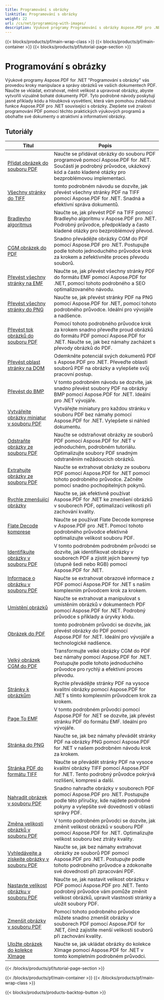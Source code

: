 ```yaml
---
title: Programování s obrázky
linktitle: Programování s obrázky
weight: 22
url: /cs/net/programming-with-images/
description: Výukové programy Programování s obrázky Aspose.PDF pro .NET vás naučí, jak manipulovat a spravovat obrázky v dokumentech PDF.
---
```


{{< blocks/products/pf/main-wrap-class >}}
{{< blocks/products/pf/main-container >}}
{{< blocks/products/pf/tutorial-page-section >}}

# Programování s obrázky


Výukové programy Aspose.PDF for .NET "Programování s obrázky" vás provedou kroky manipulace a správy obrázků ve vašich dokumentech PDF. Naučte se vkládat, extrahovat, měnit velikost a upravovat obrázky, abyste vytvořili vizuálně bohaté dokumenty PDF. Tyto podrobné návody poskytují jasné příklady kódu a hloubková vysvětlení, která vám pomohou zvládnout funkce Aspose.PDF pro .NET související s obrázky. Zlepšete své znalosti programování PDF pomocí těchto praktických výukových programů a obohaťte své dokumenty o atraktivní a informativní obrázky.

## Tutoriály
| Titul | Popis |
| --- | --- | 
| [Přidat obrázek do souboru PDF](./add-image/) | Naučte se přidávat obrázky do souboru PDF programově pomocí Aspose.PDF for .NET. Součástí je podrobný průvodce, ukázkový kód a často kladené otázky pro bezproblémovou implementaci. |  
| [Všechny stránky do TIFF](./all-pages-to-tiff/) | tomto podrobném návodu se dozvíte, jak převést všechny stránky PDF na TIFF pomocí Aspose.PDF for .NET. Snadná a efektivní správa dokumentů. |  
| [Bradleyho algoritmus](./bradley-algorithm/) | Naučte se, jak převést PDF na TIFF pomocí Bradleyho algoritmu v Aspose.PDF pro .NET. Podrobný průvodce, předpoklady a často kladené otázky pro bezproblémový převod. |  
| [CGM obrázek do PDF](./cgm-image-to-pdf/) | Snadno převádějte obrázky CGM do PDF pomocí Aspose.PDF pro .NET. Postupujte podle tohoto jednoduchého průvodce krok za krokem a zefektivněte proces převodu souborů. |  
| [Převést všechny stránky na EMF](./convert-all-pages-to-emf/) | Naučte se, jak převést všechny stránky PDF do formátu EMF pomocí Aspose.PDF for .NET, pomocí tohoto podrobného a SEO optimalizovaného návodu. |  
| [Převést všechny stránky do PNG](./convert-all-pages-to-png/) | Naučte se, jak převést stránky PDF na PNG pomocí Aspose.PDF for .NET, pomocí tohoto podrobného průvodce. Ideální pro vývojáře a nadšence. |  
| [Převést tok obrázků do souboru PDF](./convert-image-stream-to-pdf/) | Pomocí tohoto podrobného průvodce krok za krokem snadno převeďte proud obrázků do formátu PDF pomocí Aspose.PDF for .NET. Naučte se, jak bez námahy zacházet s převody obrázků do PDF. |  
| [Převést oblast stránky na DOM](./convert-page-region-to-dom/) | Odemkněte potenciál svých dokumentů PDF s Aspose.PDF pro .NET. Převeďte oblasti souborů PDF na obrázky a vylepšete svůj pracovní postup. |  
| [Převést do BMP](./convert-to-bmp/) | V tomto podrobném návodu se dozvíte, jak snadno převést soubory PDF na obrázky BMP pomocí Aspose.PDF for .NET. Ideální pro .NET vývojáře. |  
| [Vytvářejte obrázky miniatur v souboru PDF](./create-thumbnail-images/) | Vytvářejte miniatury pro každou stránku v souboru PDF bez námahy pomocí Aspose.PDF for .NET. Vylepšete si náhled dokumentu. |  
| [Odstraňte obrázky ze souboru PDF](./delete-images/) | Naučte se odstraňovat obrázky ze souborů PDF pomocí Aspose.PDF for .NET v jednoduchém, podrobném tutoriálu. Optimalizujte soubory PDF snadným odstraněním nežádoucích obrázků. |  
| [Extrahujte obrázky ze souboru PDF](./extract-images/) | Naučte se extrahovat obrázky ze souboru PDF pomocí Aspose.PDF for .NET pomocí tohoto podrobného průvodce. Začněte pomocí snadno pochopitelných pokynů. |  
| [Rychle zmenšující obrázky](./fast-shrink-images/) | Naučte se, jak efektivně používat Aspose.PDF for .NET ke zmenšení obrázků v souborech PDF, optimalizaci velikosti při zachování kvality. |  
| [Flate Decode komprese](./flate-decode-compression/) | Naučte se používat Flate Decode komprese v Aspose.PDF pro .NET. Pomocí tohoto podrobného průvodce efektivně optimalizujte velikost souboru PDF. |  
| [Identifikujte obrázky v souboru PDF](./identify-images/) | V tomto podrobném podrobném průvodci se dozvíte, jak identifikovat obrázky v souborech PDF a zjistit jejich barevný typ (stupně šedi nebo RGB) pomocí Aspose.PDF for .NET. |  
| [Informace o obrázku v souboru PDF](./image-information/) | Naučte se extrahovat obrazové informace z PDF pomocí Aspose.PDF for .NET s naším komplexním průvodcem krok za krokem. |  
| [Umístění obrázků](./image-placements/) | Naučte se extrahovat a manipulovat s umístěním obrázků v dokumentech PDF pomocí Aspose.PDF for .NET. Podrobný průvodce s příklady a úryvky kódu. |  
| [Obrázek do PDF](./image-to-pdf/) | tomto podrobném průvodci se dozvíte, jak převést obrázky do PDF pomocí Aspose.PDF for .NET. Ideální pro vývojáře a technologické nadšence. |  
| [Velký obrázek CGM do PDF](./large-cgm-image-to-pdf/) | Transformujte velké obrázky CGM do PDF bez námahy pomocí Aspose.PDF for .NET. Postupujte podle tohoto jednoduchého průvodce pro rychlý a efektivní proces převodu. |  
| [Stránky k obrázkům](./pages-to-images/) | Rychle převádějte stránky PDF na vysoce kvalitní obrázky pomocí Aspose.PDF for .NET s tímto komplexním průvodcem krok za krokem. |  
| [Page To EMF](./page-to-emf/) | V tomto podrobném průvodci pomocí Aspose.PDF for .NET se dozvíte, jak převést stránku PDF do formátu EMF. Ideální pro vývojáře. |  
| [Stránka do PNG](./page-to-png/) | Naučte se, jak bez námahy převádět stránky PDF na obrázky PNG pomocí Aspose.PDF for .NET v našem podrobném návodu krok za krokem. |  
| [Stránka PDF do formátu TIFF](./page-to-tiff/) | Naučte se převádět stránky PDF na vysoce kvalitní obrázky TIFF pomocí Aspose.PDF for .NET. Tento podrobný průvodce pokrývá rozlišení, kompresi a další. |  
| [Nahradit obrázek v souboru PDF](./replace-image/) | Snadno nahraďte obrázky v souborech PDF pomocí Aspose.PDF pro .NET. Postupujte podle této příručky, kde najdete podrobné pokyny a vylepšíte své dovednosti v oblasti správy PDF. |  
| [Změna velikosti obrázků v souboru PDF](./resize-images/) | V tomto podrobném průvodci se dozvíte, jak změnit velikost obrázků v souboru PDF pomocí Aspose.PDF for .NET. Optimalizujte velikost souboru bez ztráty kvality. |  
| [Vyhledávejte a získejte obrázky v souboru PDF](./search-and-get-images/) | Naučte se, jak bez námahy extrahovat obrázky ze souborů PDF pomocí Aspose.PDF pro .NET. Postupujte podle tohoto podrobného průvodce a zdokonalte své dovednosti při zpracování PDF. |  
| [Nastavte velikost obrázku v souboru PDF](./set-image-size/) | Naučte se, jak nastavit velikost obrázku v PDF pomocí Aspose.PDF pro .NET. Tento podrobný průvodce vám pomůže změnit velikost obrázků, upravit vlastnosti stránky a uložit soubory PDF. |  
| [Zmenšit obrázky v souboru PDF](./shrink-images/) | Pomocí tohoto podrobného průvodce můžete snadno zmenšit obrázky v souborech PDF pomocí Aspose.PDF for .NET, čímž zajistíte menší velikosti souborů při zachování kvality. |  
| [Uložte obrázek do kolekce XImage](./store-image-in-ximage-collection/) |  Naučte se, jak ukládat obrázky do kolekce XImage pomocí Aspose.PDF for .NET v tomto kompletním podrobném průvodci. |  
{{< /blocks/products/pf/tutorial-page-section >}}

{{< /blocks/products/pf/main-container >}}
{{< /blocks/products/pf/main-wrap-class >}}

{{< blocks/products/products-backtop-button >}}
